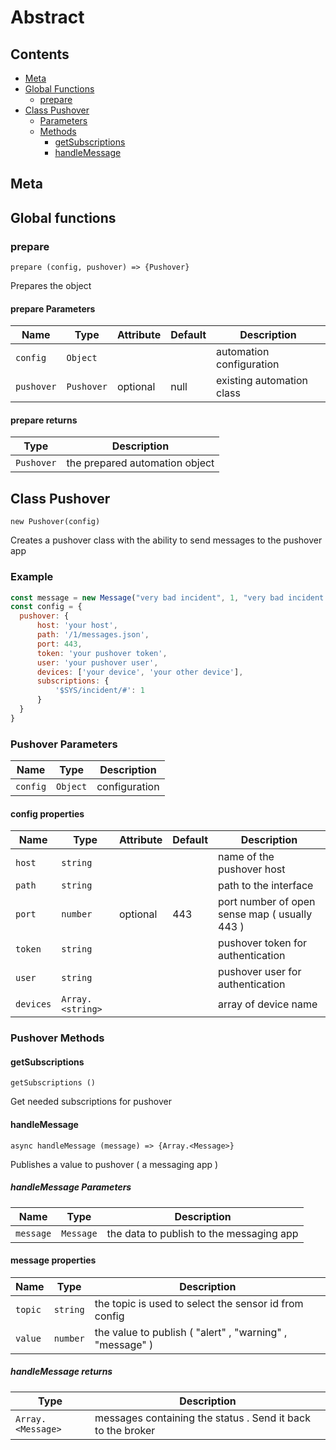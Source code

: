 <!-- This file is generated by jsmddoc version 0.1 -->

# Abstract

## Contents

- [Meta](#Meta)
- [Global Functions](#Global-functions)
  - [prepare](#prepare)
- [Class Pushover](#Class-Pushover)
  - [Parameters](#Pushover-Parameters)
  - [Methods](#Pushover-Methods)
    - [getSubscriptions](#getSubscriptions)
    - [handleMessage](#handleMessage)

## Meta

## Global functions

### prepare

`prepare (config, pushover) => {Pushover}`

Prepares the object

#### prepare Parameters

| Name | Type | Attribute | Default | Description |
| ---------- | ------------ | ------------ | ------------ | ----------------- |
| `config` | `Object` |  |  | automation configuration | |
| `pushover` | `Pushover` | optional | null | existing automation class | |

#### prepare returns

| Type | Description |
| ---- | ----------- |
| `Pushover` | the prepared automation object |

## Class Pushover

`new Pushover(config)`

Creates a pushover class with the ability to send messages to the pushover app

### Example

```javascript
const message = new Message("very bad incident", 1, "very bad incident detected")
const config = {
  pushover: {
      host: 'your host',
      path: '/1/messages.json',
      port: 443,
      token: 'your pushover token',
      user: 'your pushover user',
      devices: ['your device', 'your other device'],
      subscriptions: {
          '$SYS/incident/#': 1
      }
  }
}
```

### Pushover Parameters

| Name | Type | Description |
| ---------- | ------------ | ----------------- |
| `config` | `Object` | configuration | |

#### config properties

| Name | Type | Attribute | Default | Description |
| ---------- | ------------ | ------------ | ------------ | ----------------- |
| `host` | `string` |  |  | name of the pushover host | |
| `path` | `string` |  |  | path to the interface | |
| `port` | `number` | optional | 443 | port number of open sense map ( usually 443 ) | |
| `token` | `string` |  |  | pushover token for authentication | |
| `user` | `string` |  |  | pushover user for authentication | |
| `devices` | `Array.<string>` |  |  | array of device name | |

### Pushover Methods

#### getSubscriptions

`getSubscriptions ()`

Get needed subscriptions for pushover

#### handleMessage

`async handleMessage (message) => {Array.<Message>}`

Publishes a value to pushover ( a messaging app )

##### handleMessage Parameters

| Name | Type | Description |
| ---------- | ------------ | ----------------- |
| `message` | `Message` | the data to publish to the messaging app | |

#### message properties

| Name | Type | Description |
| ---------- | ------------ | ----------------- |
| `topic` | `string` | the topic is used to select the sensor id from config | |
| `value` | `number` | the value to publish ( "alert" , "warning" , "message" ) | |

##### handleMessage returns

| Type | Description |
| ---- | ----------- |
| `Array.<Message>` | messages containing the status . Send it back to the broker |
